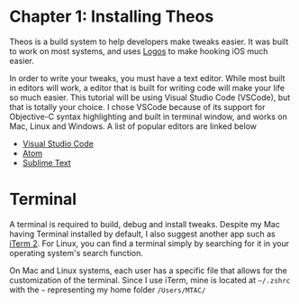 # Chapter 1: Installing Theos

Theos is a build system to help developers make tweaks easier. It was built to work on most systems, and uses [Logos](https://iphonedevwiki.net/index.php/Logos) to make hooking iOS much easier. 

In order to write your tweaks, you must have a text editor. While most built in editors will work, a editor that is built for writing code will make your life so much easier. This tutorial will be using Visual Studio Code (VSCode), but that is totally your choice. I chose VSCode because of its support for Objective-C syntax highlighting and built in terminal window, and works on Mac, Linux and Windows. A list of popular editors are linked below

* [Visual Studio Code](https://code.visualstudio.com/)
* [Atom](https://atom.io/)
* [Sublime Text](https://www.sublimetext.com/3)

# Terminal

A terminal is required to build, debug and install tweaks. Despite my Mac having Terminal installed by default, I also suggest another app such as [iTerm 2](https://www.iterm2.com/). For Linux, you can find a terminal simply by searching for it in your operating system's search function. 

On Mac and Linux systems, each user has a specific file that allows for the customization of the terminal. Since I use iTerm, mine is located at ```~/.zshrc``` with the ```~``` representing my home folder ```/Users/MTAC/```
